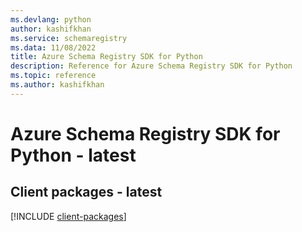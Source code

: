 ```yaml
---
ms.devlang: python
author: kashifkhan
ms.service: schemaregistry
ms.data: 11/08/2022
title: Azure Schema Registry SDK for Python
description: Reference for Azure Schema Registry SDK for Python
ms.topic: reference
ms.author: kashifkhan
---
```

# Azure Schema Registry SDK for Python - latest

## Client packages - latest
[!INCLUDE [client-packages](schema-registry-client-index.md)]